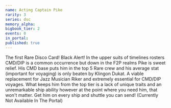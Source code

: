 ```yaml
---
name: Acting Captain Pike
rarity: 3
series: dsc
memory_alpha:
bigbook_tier: 2
events: 0
in_portal:
published: true
---
```


The first Rare Disco Card!  Black Alert!  In the upper suits of timelines rosters CMD/DIP is a common occurrence but down in the F2P realms Pike is sweet relief. His CMD base puts him in the top 5 Rare crew and his average stat (important for voyaging) is only beaten by Klingon Dukat. A viable replacement for Jazz Musician Riker and extremely essential for CMD/DIP voyages. What keeps him from the top tier is a lack of unique traits and an unremarkable ship ability however at the point where you need him, that won't matter. Get him on every ship and shuttle you can send! (Currently Not Available In The Portal)
